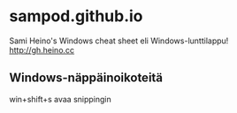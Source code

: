 # sampod.github.io
Sami Heino's Windows cheat sheet
  eli Windows-lunttilappu!
http://gh.heino.cc

Windows-näppäinoikoteitä
---------------

win+shift+s avaa snippingin 

